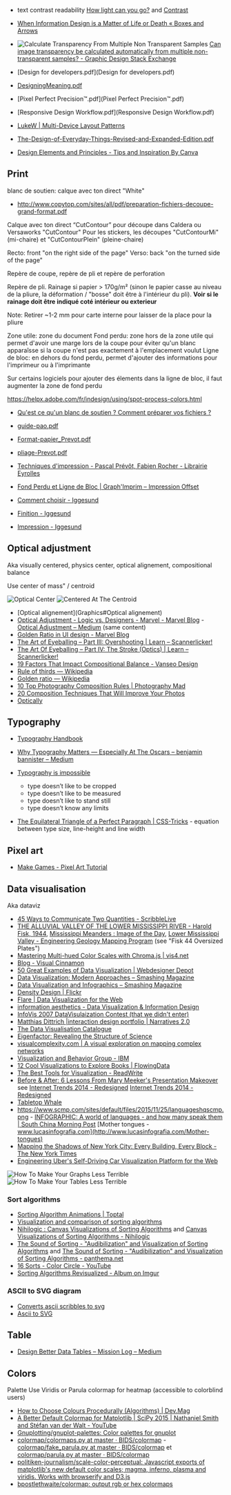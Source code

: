 - text contrast readability [How light can you go?](http://jxnblk.com/grays/) and [Contrast](http://mrmrs.io/contrast/)
- [When Information Design is a Matter of Life or Death « Boxes and Arrows](http://boxesandarrows.com/when-information-design-is-a-matter-of-life-or-death/)

- ![Calculate Transparency From Multiple Non Transparent Samples](Calculate%20transparency%20from%20multiple%20non-transparent%20samples.png) [Can image transparency be calculated automatically from multiple non-transparent samples? - Graphic Design Stack Exchange](http://graphicdesign.stackexchange.com/questions/31337/can-image-transparency-be-calculated-automatically-from-multiple-non-transparent)
- [Design for developers.pdf](Design for developers.pdf)
- [DesigningMeaning.pdf](DesigningMeaning.pdf)
- [Pixel Perfect Precision™.pdf](Pixel Perfect Precision™.pdf)
- [Responsive Design Workflow.pdf](Responsive Design Workflow.pdf)
- [LukeW | Multi-Device Layout Patterns](http://www.lukew.com/ff/entry.asp?1514)
- [The-Design-of-Everyday-Things-Revised-and-Expanded-Edition.pdf](The-Design-of-Everyday-Things-Revised-and-Expanded-Edition.pdf)
- [Design Elements and Principles - Tips and Inspiration By Canva](https://www.canva.com/learn/design-elements-principles/)

## Print

blanc de soutien: calque avec ton direct "White"

- http://www.copytop.com/sites/all/pdf/preparation-fichiers-decoupe-grand-format.pdf

Calque avec ton direct “CutContour” pour découpe dans Caldera ou Versaworks
"CutContour"
Pour les stickers, les découpes "CutContourMi" (mi-chaire) et "CutContourPlein" (pleine-chaire)

Recto: front "on the right side of the page"
Verso: back "on the turned side of the page"

Repère de coupe, repère de pli et repère de perforation

Repère de pli. Rainage si papier > 170g/m² (sinon le papier casse au niveau de la pliure, la déformation / "bosse" doit être à l'intérieur du pli). **Voir si le rainage doit être indiqué coté intérieur ou exterieur**

Note: Retirer ~1-2 mm pour carte interne pour laisser de la place pour la pliure

Zone utile: zone du document
Fond perdu: zone hors de la zone utile qui permet d'avoir une marge lors de la coupe pour éviter qu'un blanc apparaîsse si la coupe n'est pas exactement à l'emplacement voulut
Ligne de bloc: en dehors du fond perdu, permet d'ajouter des informations pour l'imprimeur ou à l'imprimante

Sur certains logiciels pour ajouter des élements dans la ligne de bloc, il faut augmenter la zone de fond perdu

https://helpx.adobe.com/fr/indesign/using/spot-process-colors.html
- [Qu'est ce qu'un blanc de soutien ? Comment préparer vos fichiers ?](http://sprint-for-print.com/faq/quest-ce-quun-blanc-de-soutien-comment-preparer-vos-fichiers/203)

- [guide-pao.pdf](guide-pao.pdf)
- [Format-papier_Prevot.pdf](Format-papier_Prevot.pdf)
- [pliage-Prevot.pdf](pliage-Prevot.pdf)
- [Techniques d'impression - Pascal Prévôt, Fabien Rocher - Librairie Eyrolles](http://www.eyrolles.com/Audiovisuel/Livre/techniques-d-impression-9782212117974)
- [Fond Perdu et Ligne de Bloc | Graph'Imprim – Impression Offset](http://blog.graph-imprim.com/22/fond-perdu-et-ligne-de-bloc/)
- [Comment choisir - Iggesund](https://www.iggesund.com/fr/knowledge/graphics-handbook/comment-choisir/)
- [Finition - Iggesund](https://www.iggesund.com/fr/knowledge/graphics-handbook/finishing/make-the-most-of-your-finishing-options/)
- [Impression - Iggesund](https://www.iggesund.com/fr/knowledge/graphics-handbook/printing/printing-and-offset-lithography/)

## Optical adjustment

Aka visually centered, physics center, optical alignement, compositional balance

Use center of mass" / centroid

![Optical Center](optical-center.png)
![Centered At The Centroid](centered%20at%20the%20centroid.jpg)

- [Optical alignement](Graphics#Optical alignement)
- [Optical Adjustment - Logic vs. Designers - Marvel - Marvel Blog](https://blog.marvelapp.com/optical-adjustment-logic-vs-designers/) - [Optical Adjustment – Medium](https://medium.com/@lukejones/optical-adjustment-b55492a1165c) (same content)
- [Golden Ratio in UI design - Marvel Blog](https://blog.marvelapp.com/golden-ratio-ui-design/)
- [The Art of Eyeballing – Part III: Overshooting | Learn – Scannerlicker!](http://learn.scannerlicker.net/2014/09/03/the-art-of-eyeballing-part-3-overshooting/)
- [The Art Of Eyeballing – Part IV: The Stroke (Optics) | Learn – Scannerlicker!](http://learn.scannerlicker.net/2014/10/25/the-art-of-eyeballing-iv-the-stroke-optics/)
- [19 Factors That Impact Compositional Balance - Vanseo Design](http://vanseodesign.com/web-design/visual-balance/)
- [Rule of thirds — Wikipedia](https://en.wikipedia.org/wiki/Rule_of_thirds)
- [Golden ratio — Wikipedia](https://en.wikipedia.org/wiki/Golden_ratio#Aesthetics)
- [10 Top Photography Composition Rules | Photography Mad](http://www.photographymad.com/pages/view/10-top-photography-composition-rules)
- [20 Composition Techniques That Will Improve Your Photos](https://petapixel.com/2016/09/14/20-composition-techniques-will-improve-photos/)
- [Optically](https://gumroad.com/l/optically)

## Typography

- [Typography Handbook](http://typographyhandbook.com/)
- [Why Typography Matters — Especially At The Oscars – benjamin bannister – Medium](https://medium.com/@benjaminbannister/why-typography-matters-especially-at-the-oscars-f7b00e202f22)
- [Typography is impossible](https://medium.engineering/typography-is-impossible-5872b0c7f891)
	- type doesn’t like to be cropped
	- type doesn’t like to be measured
	- type doesn’t like to stand still
	- type doesn’t know any limits

- [The Equilateral Triangle of a Perfect Paragraph | CSS-Tricks](https://css-tricks.com/equilateral-triangle-perfect-paragraph/) - equation between type size, line-height and line width

## Pixel art

- [Make Games - Pixel Art Tutorial](http://makegames.tumblr.com/post/42648699708/pixel-art-tutorial)

## Data visualisation

Aka dataviz

- [45 Ways to Communicate Two Quantities - ScribbleLive](http://www.scribblelive.com/blog/2012/07/27/45-ways-to-communicate-two-quantities/)
- [THE ALLUVIAL VALLEY OF THE LOWER MISSISSIPPI RIVER - Harold Fisk, 1944](http://www.radicalcartography.net/index.html?fisk), [Mississippi Meanders : Image of the Day](http://earthobservatory.nasa.gov/IOTD/view.php?id=6887), [Lower Mississippi Valley - Engineering Geology Mapping Program](http://lmvmapping.erdc.usace.army.mil/index.htm) (see "Fisk 44 Oversized Plates")
- [Mastering Multi-hued Color Scales with Chroma.js | vis4.net](https://vis4.net/blog/posts/mastering-multi-hued-color-scales/)
- [Blog - Visual Cinnamon](http://www.visualcinnamon.com/blog)
- [50 Great Examples of Data Visualization | Webdesigner Depot](http://www.webdesignerdepot.com/2009/06/50-great-examples-of-data-visualization/)
- [Data Visualization: Modern Approaches – Smashing Magazine](https://www.smashingmagazine.com/2007/08/data-visualization-modern-approaches/)
- [Data Visualization and Infographics – Smashing Magazine](https://www.smashingmagazine.com/2008/01/monday-inspiration-data-visualization-and-infographics/)
- [Density Design | Flickr](https://www.flickr.com/photos/densitydesign/)
- [Flare | Data Visualization for the Web](http://flare.prefuse.org/)
- [information aesthetics - Data Visualization & Information Design](http://infosthetics.com/)
- [InfoVis 2007 DataVisulaization Contest (that we didn't enter)](http://www.pitchinteractive.com/infovis/abstract.html)
- [Matthias Dittrich |interaction design portfolio | Narratives 2.0](http://www.matthiasdittrich.com/projekte/narratives/visualisation/)
- [The Data Visualisation Catalogue](http://www.datavizcatalogue.com/)
- [Eigenfactor: Revealing the Structure of Science](http://well-formed.eigenfactor.org/)
- [visualcomplexity.com | A visual exploration on mapping complex networks](http://www.visualcomplexity.com/vc/)
- [Visualization and Behavior Group - IBM](http://wayback.archive.org/web/20160421003406/http://researcher.watson.ibm.com/researcher/view_group.php?id=3419)
- [12 Cool Visualizations to Explore Books | FlowingData](http://flowingdata.com/2008/06/12/12-cool-visualizations-to-explore-books/)
- [The Best Tools for Visualization - ReadWrite](http://readwrite.com/2008/03/13/the_best_tools_for_visualization/)
- [Before & After: 6 Lessons From Mary Meeker's Presentation Makeover](https://blog.hubspot.com/marketing/mary-meeker-ugly-presentation-redesign) see [Internet Trends 2014 - Redesigned](kpcbinternettrends2014redesigned-slideshareversion-140530052726-phpapp01.pdf) [Internet Trends 2014 - Redesigned](http://fr.slideshare.net/EmilandDC/kpcb-internet-trends-2014-redesigned-slideshare-version)
- [Tabletop Whale](http://tabletopwhale.com/)
- https://www.scmp.com/sites/default/files/2015/11/25/languageshqscmp.png - [INFOGRAPHIC: A world of languages - and how many speak them | South China Morning Post](http://www.scmp.com/infographics/article/1810040/infographic-world-languages?page=all) [Mother tongues - www.lucasinfografia.com](http://www.lucasinfografia.com/Mother-tongues)
- [Mapping the Shadows of New York City: Every Building, Every Block - The New York Times](https://www.nytimes.com/interactive/2016/12/21/upshot/Mapping-the-Shadows-of-New-York-City.html)
- [Engineering Uber's Self-Driving Car Visualization Platform for the Web](https://eng.uber.com/atg-dataviz/)

![How To Make Your Graphs Less Terrible](Data%20visualisation/How%20to%20make%20your%20graphs%20less%20terrible.gif)
![How To Make Your Tables Less Terrible](Data%20visualisation/How%20to%20make%20your%20tables%20less%20terrible.gif)

### Sort algorithms

- [Sorting Algorithm Animations | Toptal](https://www.toptal.com/developers/sorting-algorithms)
- [Visualization and comparison of sorting algorithms](https://github.com/vbohush/SortingAlgorithmAnimations)
- [Nihilogic : Canvas Visualizations of Sorting Algorithms](http://wayback.archive.org/web/20140703060111/http://www.nihilogic.dk/labs/sorting_visualization/) and [Canvas Visualizations of Sorting Algorithms - Nihilogic](http://wayback.archive.org/web/20140819210828/http://blog.nihilogic.dk/2009/04/canvas-visualizations-of-sorting.html)
- [The Sound of Sorting - "Audibilization" and Visualization of Sorting Algorithms](https://github.com/bingmann/sound-of-sorting) and [The Sound of Sorting - "Audibilization" and Visualization of Sorting Algorithms - panthema.net](http://panthema.net/2013/sound-of-sorting/)
- [16 Sorts - Color Circle - YouTube](https://www.youtube.com/watch?v=y9Ecb43qw98)
- [Sorting Algorithms Revisualized - Album on Imgur](https://imgur.com/gallery/GD5gi)

### ASCII to SVG diagram

- [Converts ascii scribbles to svg](https://github.com/ivanceras/svgbob)
- [Ascii to SVG](https://ivanceras.github.io/svgbob/build/)

## Table

- [Design Better Data Tables – Mission Log – Medium](https://medium.com/mission-log/design-better-data-tables-430a30a00d8c#.vfrsyeg4g)

## Colors

Palette
Use Viridis or Parula colormap for heatmap (accessible to colorblind users)

- [How to Choose Colours Procedurally (Algorithms) | Dev.Mag](http://devmag.org.za/2012/07/29/how-to-choose-colours-procedurally-algorithms/)
- [A Better Default Colormap for Matplotlib | SciPy 2015 | Nathaniel Smith and Stéfan van der Walt - YouTube](https://www.youtube.com/watch?v=xAoljeRJ3lU)
- [Gnuplotting/gnuplot-palettes: Color palettes for gnuplot](https://github.com/Gnuplotting/gnuplot-palettes)
- [colormap/colormaps.py at master · BIDS/colormap](https://github.com/BIDS/colormap/blob/master/colormaps.py) - [colormap/fake_parula.py at master · BIDS/colormap](https://github.com/BIDS/colormap/blob/master/fake_parula.py) et [colormap/parula.py at master · BIDS/colormap](https://github.com/BIDS/colormap/blob/master/parula.py)
- [politiken-journalism/scale-color-perceptual: Javascript exports of matplotlib's new default color scales; magma, inferno, plasma and viridis. Works with browserify and D3.js](https://github.com/politiken-journalism/scale-color-perceptual)
- [bpostlethwaite/colormap: output rgb or hex colormaps](https://github.com/bpostlethwaite/colormap)